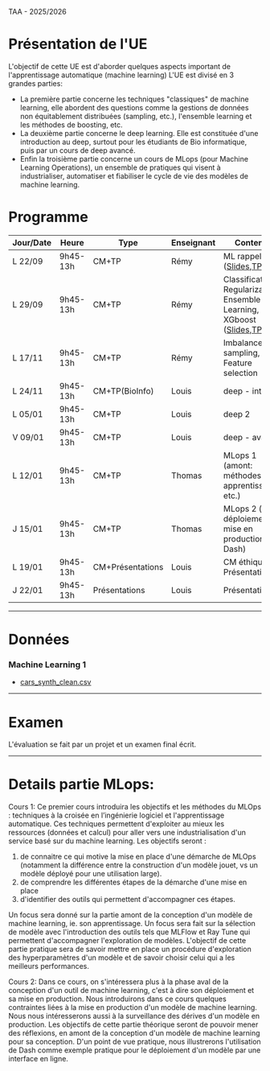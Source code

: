 TAA - 2025/2026

# Présentation de l'UE

L'objectif de cette UE est d'aborder quelques aspects important de l'apprentissage automatique (machine learning)
L'UE est divisé en 3 grandes parties:
 * La première partie concerne les techniques "classiques" de machine learning, elle abordent des questions comme la gestions de données non équitablement distribuées (sampling, etc.), l'ensemble learning et les méthodes de boosting, etc.
 * La deuxième partie concerne le deep learning. Elle est constituée d'une introduction au deep, surtout pour les étudiants de Bio informatique, puis par un cours de deep avancé.
 * Enfin la troisième partie concerne un cours de MLops (pour Machine Learning Operations), un ensemble de pratiques qui visent à industrialiser, automatiser et fiabiliser le cycle de vie des modèles de machine learning.

# Programme
| Jour/Date | Heure       | Type        | Enseignant | Contenu |
|-----------|-------------|-------------|------------|------------|
| L 22/09   | 9h45-13h     | CM+TP          | Rémy       | ML rappels ([Slides](https://cazabetremy.fr/Teaching/data_class/2025/slides/Supervised%20Learning.pdf),[TP](https://cazabetremy.fr/Teaching/data_class/2025/TP/TP_ML1.pdf)) |
| L 29/09   | 9h45-13h     | CM+TP          | Rémy       | Classification, Regularization, Ensemble Learning, XGboost ([Slides](https://cazabetremy.fr/Teaching/data_class/2025/slides/Supervised%20Learning%20-%202.pdf),[TP](https://cazabetremy.fr/Teaching/data_class/2025/TP/TP_ML2.pdf) |
| L 17/11   | 9h45-13h     | CM+TP          | Rémy      | Imbalance, sampling, Feature selection|
| L 24/11   | 9h45-13h   | CM+TP(BioInfo)          | Louis     | deep - intro |
| L 05/01   | 9h45-13h     | CM+TP          |  Louis    | deep 2 |
| V 09/01   | 9h45-13h     | CM+TP          | Louis      | deep - avancé |
| L 12/01   | 9h45-13h     | CM+TP | Thomas     | MLops 1 (amont: méthodes, apprentissage, etc.) |
| J 15/01   | 9h45-13h     | CM+TP | Thomas     | MLops 2 (aval: déploiement, mise en production, Dash)|
| L 19/01   | 9h45-13h     | CM+Présentations | Louis      | CM éthique + Présentations  |
| J 22/01   | 9h45-13h     | Présentations | Louis      | Présentations  |



----
# Données
### Machine Learning 1

* [cars_synth_clean.csv](https://cazabetremy.fr/Teaching/data_class/Datasets/cars_synth_clean.csv)

----
# Examen
L'évaluation se fait par un projet et un examen final écrit.


----
# Details partie MLops:
Cours 1: Ce premier cours introduira les objectifs et les méthodes du MLOps : techniques à la croisée en l’ingénierie logiciel et l'apprentissage automatique. Ces techniques permettent d'exploiter au mieux les ressources (données et calcul) pour aller vers une industrialisation d'un service basé sur du machine learning. 
Les objectifs seront :
1) de connaitre ce qui motive la mise en place d'une démarche de MLOps (notamment la différence entre la construction d'un modèle jouet, vs un modèle déployé pour une utilisation large). 
2) de comprendre les différentes étapes de la démarche d'une mise en place
3) d'identifier des outils qui permettent d'accompagner ces étapes.

Un focus sera donné sur la partie amont de la conception d'un modèle de machine learning, ie. son apprentissage. Un focus sera fait sur la sélection de modèle avec l'introduction des outils tels que MLFlow et Ray Tune qui permettent d'accompagner l'exploration de modèles. L'objectif de cette partie pratique sera de savoir mettre en place un procédure d'exploration des hyperparamètres d'un modèle et de savoir choisir celui qui a les meilleurs performances.

Cours 2: Dans ce cours, on s'intéressera plus à la phase aval de la conception d'un outil de machine learning, c'est à dire son déploiement et sa mise en production.
Nous introduirons dans ce cours quelques contraintes liées à la mise en production d'un modèle de machine learning. Nous nous intéresserons aussi à la surveillance des dérives d'un modèle en production.
Les objectifs de cette partie théorique seront de pouvoir mener des réflexions, en amont de la conception d'un modèle de machine learning pour sa conception.
D'un point de vue pratique, nous illustrerons l'utilisation de Dash comme exemple pratique pour le déploiement d'un modèle par une interface en ligne.
